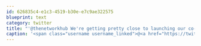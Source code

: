 ```yaml
---
id: 626835c4-e1c3-4519-b30e-e7c9ae322575
blueprint: text
category: twitter
title: "'@thenetworkhub We're getting pretty close to launching our co-working space!"
caption: '<span class="username username_linked">@<a href="https://twitter.com/thenetworkhub" title="The Network Hub">thenetworkhub</a></span> We''re getting pretty close to launching our co-working space!'
---
```

